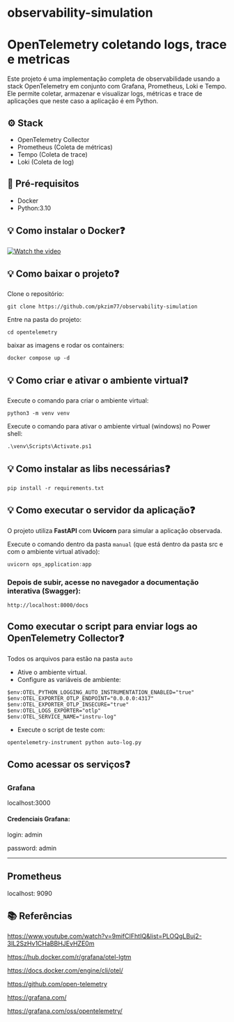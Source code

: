 # observability-simulation

# OpenTelemetry coletando logs, trace e metricas

Este projeto é uma implementação completa de observabilidade usando a stack OpenTelemetry em conjunto com Grafana, Prometheus, Loki e Tempo. Ele permite coletar, armazenar e visualizar logs, métricas e trace de aplicações que neste caso a aplicação é em Python.


## ⚙️ Stack
- OpenTelemetry Collector 
- Prometheus (Coleta de métricas)
- Tempo (Coleta de trace)
- Loki (Coleta de log)

## 📝 Pré-requisitos
* Docker
* Python:3.10


## 💡 Como instalar o Docker❓

[![Watch the video](assets/tutorial-docker.png)](https://www.youtube.com/playlist?list=PLbPvnlmz6e_L_3Zw_fGtMcMY0eAOZnN-H)


## 💡 Como baixar o projeto❓
Clone o repositório:
```
git clone https://github.com/pkzim77/observability-simulation
```
Entre na pasta do projeto:
```
cd opentelemetry
```
baixar as imagens e rodar os containers:
```
docker compose up -d
```

## 💡 Como criar e ativar o ambiente virtual❓
Execute o comando para criar o ambiente virtual:
```
python3 -m venv venv
```
Execute o comando para ativar o ambiente virtual (windows) no Power shell:
```
.\venv\Scripts\Activate.ps1
```

## 💡 Como instalar as libs necessárias❓
```
pip install -r requirements.txt
```

## 💡 Como executar o servidor da aplicação❓

O projeto utiliza **FastAPI** com **Uvicorn** para simular a aplicação observada.

Execute o comando dentro da pasta `manual` (que está dentro da pasta src e com o ambiente virtual ativado):

```powershell
uvicorn ops_application:app
```
### Depois de subir, acesse no navegador a documentação interativa (Swagger):
```
http://localhost:8000/docs
```
## Como executar o script para enviar logs ao OpenTelemetry Collector❓

Todos os arquivos para estão na pasta ```auto```
- Ative o ambiente virtual.
- Configure as variáveis de ambiente:
```
$env:OTEL_PYTHON_LOGGING_AUTO_INSTRUMENTATION_ENABLED="true"
$env:OTEL_EXPORTER_OTLP_ENDPOINT="0.0.0.0:4317"
$env:OTEL_EXPORTER_OTLP_INSECURE="true"
$env:OTEL_LOGS_EXPORTER="otlp"
$env:OTEL_SERVICE_NAME="instru-log"
```
- Execute o script de teste com:
```
opentelemetry-instrument python auto-log.py
```

## Como acessar os serviços❓

### Grafana
localhost:3000 

#### Credenciais Grafana:

login: admin

password: admin

____________________________

## Prometheus
localhost: 9090

## 📚 Referências
https://www.youtube.com/watch?v=9mifCIFhtIQ&list=PLOQgLBuj2-3IL2SzHv1CHaBBHJEvHZE0m

https://hub.docker.com/r/grafana/otel-lgtm

https://docs.docker.com/engine/cli/otel/

https://github.com/open-telemetry

https://grafana.com/

https://grafana.com/oss/opentelemetry/
